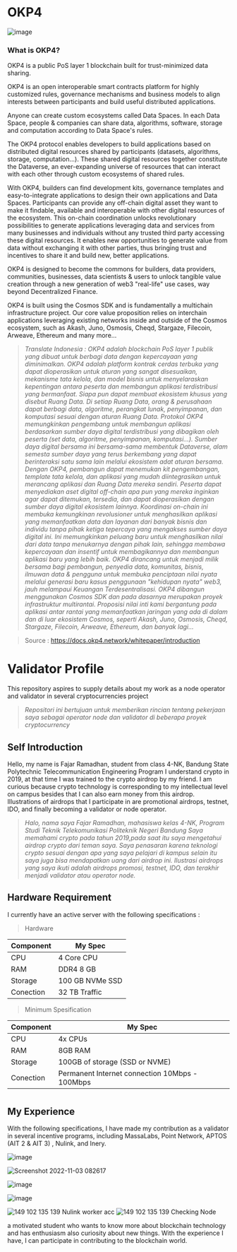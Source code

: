 # OKP4

![image](https://user-images.githubusercontent.com/91620434/199645755-250fe003-3e0d-4886-912b-f00b49a043dd.png)

### What is OKP4?
OKP4 is a public PoS layer 1 blockchain built for trust-minimized data sharing.

OKP4 is an open interoperable smart contracts platform for highly customized rules, governance mechanisms and business models to align interests between participants and build useful distributed applications.

Anyone can create custom ecosystems called Data Spaces. In each Data Space, people & companies can share data, algorithms, software, storage and computation according to Data Space's rules.

The OKP4 protocol enables developers to build applications based on distributed digital resources shared by participants (datasets, algorithms, storage, computation...). These shared digital resources together constitute the Dataverse, an ever-expanding universe of resources that can interact with each other through custom ecosystems of shared rules.

With OKP4, builders can find development kits, governance templates and easy-to-integrate applications to design their own applications and Data Spaces. Participants can provide any off-chain digital asset they want to make it findable, available and interoperable with other digital resources of the ecosystem. This on-chain coordination unlocks revolutionary possibilities to generate applications leveraging data and services from many businesses and individuals without any trusted third party accessing these digital resources. It enables new opportunities to generate value from data without exchanging it with other parties, thus bringing trust and incentives to share it and build new, better applications.

OKP4 is designed to become the commons for builders, data providers, communities, businesses, data scientists & users to unlock tangible value creation through a new generation of web3 "real-life" use cases, way beyond Decentralized Finance.

OKP4 is built using the Cosmos SDK and is fundamentally a multichain infrastructure project. Our core value proposition relies on interchain applications leveraging existing networks inside and outside of the Cosmos ecosystem, such as Akash, Juno, Osmosis, Cheqd, Stargaze, Filecoin, Arweave, Ethereum and many more...
> _Translate Indonesia : OKP4 adalah blockchain PoS layer 1 publik yang dibuat untuk berbagi data dengan kepercayaan yang diminimalkan. OKP4 adalah platform kontrak cerdas terbuka yang dapat dioperasikan untuk aturan yang sangat disesuaikan, mekanisme tata kelola, dan model bisnis untuk menyelaraskan kepentingan antara peserta dan membangun aplikasi terdistribusi yang bermanfaat. Siapa pun dapat membuat ekosistem khusus yang disebut Ruang Data. Di setiap Ruang Data, orang & perusahaan dapat berbagi data, algoritme, perangkat lunak, penyimpanan, dan komputasi sesuai dengan aturan Ruang Data. Protokol OKP4 memungkinkan pengembang untuk membangun aplikasi berdasarkan sumber daya digital terdistribusi yang dibagikan oleh peserta (set data, algoritme, penyimpanan, komputasi...). Sumber daya digital bersama ini bersama-sama membentuk Dataverse, alam semesta sumber daya yang terus berkembang yang dapat berinteraksi satu sama lain melalui ekosistem adat aturan bersama. Dengan OKP4, pembangun dapat menemukan kit pengembangan, template tata kelola, dan aplikasi yang mudah diintegrasikan untuk merancang aplikasi dan Ruang Data mereka sendiri. Peserta dapat menyediakan aset digital off-chain apa pun yang mereka inginkan agar dapat ditemukan, tersedia, dan dapat dioperasikan dengan sumber daya digital ekosistem lainnya. Koordinasi on-chain ini membuka kemungkinan revolusioner untuk menghasilkan aplikasi yang memanfaatkan data dan layanan dari banyak bisnis dan individu tanpa pihak ketiga tepercaya yang mengakses sumber daya digital ini. Ini memungkinkan peluang baru untuk menghasilkan nilai dari data tanpa menukarnya dengan pihak lain, sehingga membawa kepercayaan dan insentif untuk membagikannya dan membangun aplikasi baru yang lebih baik. OKP4 dirancang untuk menjadi milik bersama bagi pembangun, penyedia data, komunitas, bisnis, ilmuwan data & pengguna untuk membuka penciptaan nilai nyata melalui generasi baru kasus penggunaan "kehidupan nyata" web3, jauh melampaui Keuangan Terdesentralisasi. OKP4 dibangun menggunakan Cosmos SDK dan pada dasarnya merupakan proyek infrastruktur multirantai. Proposisi nilai inti kami bergantung pada aplikasi antar rantai yang memanfaatkan jaringan yang ada di dalam dan di luar ekosistem Cosmos, seperti Akash, Juno, Osmosis, Cheqd, Stargaze, Filecoin, Arweave, Ethereum, dan banyak lagi..._

> Source : https://docs.okp4.network/whitepaper/introduction

# Validator Profile
This repository aspires to supply details about my work as a node operator and validator in several cryptocurrencies project
> _Repositori ini bertujuan untuk memberikan rincian tentang pekerjaan saya sebagai operator node dan validator di beberapa proyek cryptocurrency_

## Self Introduction 
Hello, my name is Fajar Ramadhan, student from class 4-NK, Bandung State Polytechnic Telecommunication Engineering Program I understand crypto in 2019, at that time I was trained to the crypto airdrop by my friend. I am curious because crypto technology is corresponding to my intellectual level on campus besides that I can also earn money from this airdrop. Illustrations of airdrops that I participate in are promotional airdrops, testnet, IDO, and finally becoming a validator or node operator.
> _Halo, nama saya Fajar Ramadhan, mahasiswa kelas 4-NK, Program Studi Teknik Telekomunikasi Politeknik Negeri Bandung Saya memahami crypto pada tahun 2019,pada saat itu saya mengetahui airdrop crypto dari teman saya. Saya penasaran karena teknologi crypto sesuai dengan apa yang saya pelajari di kampus selain itu saya juga bisa mendapatkan uang dari airdrop ini. Ilustrasi airdrops yang saya ikuti adalah airdrops promosi, testnet, IDO, dan terakhir menjadi validator atau operator node._

## Hardware Requirement
I currently have an active server with the following specifications :

> Hardware

|  Component |  My Spec |
| ------------ | ------------ |
| CPU  | 4 Core CPU  |
| RAM | DDR4 8 GB  |
| Storage  | 100 GB NVMe SSD |
| Conection | 32 TB Traffic |

> Minimum Spesification

|  Component |  My Spec |
| ------------ | ------------ |
| CPU  | 4x CPUs  |
| RAM | 8GB RAM  |
| Storage  | 100GB of storage (SSD or NVME) |
| Conection | Permanent Internet connection 10Mbps - 100Mbps | 

#

## My Experience

With the following specifications, I have made my contribution as a validator in several incentive programs, including MassaLabs, Point Network, APTOS (AIT 2 & AIT 3) , Nulink, and Inery.


![image](https://user-images.githubusercontent.com/91620434/199631879-d15d2d49-976a-4f0b-bbae-bdfd338dc80c.png)

![Screenshot 2022-11-03 082617](https://user-images.githubusercontent.com/91620434/199631994-a0f86d31-9f94-4cc0-ae10-477f11b4068a.jpg)

![image](https://user-images.githubusercontent.com/91620434/199632093-8f25d74b-9c79-4d61-884d-73225c820ac6.png)

![image](https://user-images.githubusercontent.com/91620434/199632221-7dd5d22d-3063-43de-80a4-bd0fccf95052.png)

![149 102 135 139 Nulink worker acc](https://user-images.githubusercontent.com/91620434/199632329-1c71cd40-d92a-47ba-b804-a4887fadeacb.png)
![149 102 135 139 Checking Node](https://user-images.githubusercontent.com/91620434/199632331-11340377-e45d-431a-a0a6-fe7f24f7234e.png)

a motivated student who wants to know more about blockchain technology and has enthusiasm also curiosity about new things. With the experience I have, I can participate in contributing to the blockchain world.


